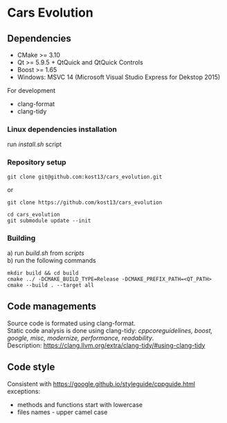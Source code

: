 # Cars Evolution

## Dependencies
- CMake >= 3.10
- Qt >= 5.9.5 + QtQuick and QtQuick Controls
- Boost >= 1.65
- Windows: MSVC 14 (Microsoft Visual Studio Express for Dekstop 2015)

For development
- clang-format
- clang-tidy

### Linux dependencies installation
run *install.sh* script

### Repository setup
```
git clone git@github.com:kost13/cars_evolution.git
```
or
```
git clone https://github.com/kost13/cars_evolution
```

```
cd cars_evolution
git submodule update --init
```

### Building
a) run *build.sh* from *scripts* <br/>
b) run the following commands

```
mkdir build && cd build
cmake ../ -DCMAKE_BUILD_TYPE=Release -DCMAKE_PREFIX_PATH=<QT_PATH>
cmake --build . --target all
```

## Code managements
Source code is formated using clang-format. \
Static code analysis is done using clang-tidy:
*cppcoreguidelines, boost, google, misc, modernize, performance, readability*. \
Description: https://clang.llvm.org/extra/clang-tidy/#using-clang-tidy

## Code style
Consistent with https://google.github.io/styleguide/cppguide.html
exceptions:
- methods and functions start with lowercase
- files names - upper camel case
